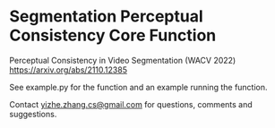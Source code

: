 # Segmentation Perceptual Consistency Core Function
Perceptual Consistency in Video Segmentation (WACV 2022)
https://arxiv.org/abs/2110.12385

See example.py for the function and an example running the function.

Contact yizhe.zhang.cs@gmail.com for questions, comments and suggestions.
